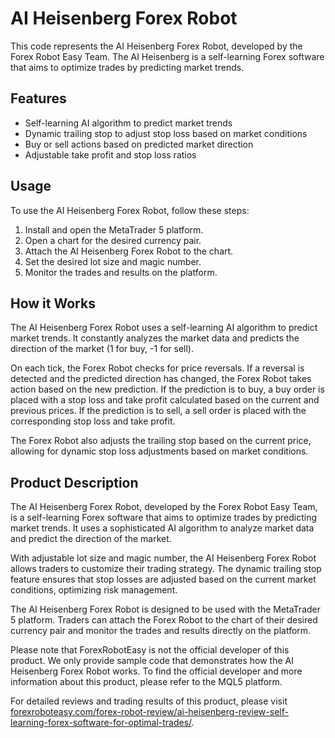 # AI Heisenberg Forex Robot

This code represents the AI Heisenberg Forex Robot, developed by the Forex Robot Easy Team. The AI Heisenberg is a self-learning Forex software that aims to optimize trades by predicting market trends.

## Features

- Self-learning AI algorithm to predict market trends
- Dynamic trailing stop to adjust stop loss based on market conditions
- Buy or sell actions based on predicted market direction
- Adjustable take profit and stop loss ratios

## Usage

To use the AI Heisenberg Forex Robot, follow these steps:

1. Install and open the MetaTrader 5 platform.
2. Open a chart for the desired currency pair.
3. Attach the AI Heisenberg Forex Robot to the chart.
4. Set the desired lot size and magic number.
5. Monitor the trades and results on the platform.

## How it Works

The AI Heisenberg Forex Robot uses a self-learning AI algorithm to predict market trends. It constantly analyzes the market data and predicts the direction of the market (1 for buy, -1 for sell). 

On each tick, the Forex Robot checks for price reversals. If a reversal is detected and the predicted direction has changed, the Forex Robot takes action based on the new prediction. If the prediction is to buy, a buy order is placed with a stop loss and take profit calculated based on the current and previous prices. If the prediction is to sell, a sell order is placed with the corresponding stop loss and take profit.

The Forex Robot also adjusts the trailing stop based on the current price, allowing for dynamic stop loss adjustments based on market conditions.

## Product Description

The AI Heisenberg Forex Robot, developed by the Forex Robot Easy Team, is a self-learning Forex software that aims to optimize trades by predicting market trends. It uses a sophisticated AI algorithm to analyze market data and predict the direction of the market.

With adjustable lot size and magic number, the AI Heisenberg Forex Robot allows traders to customize their trading strategy. The dynamic trailing stop feature ensures that stop losses are adjusted based on the current market conditions, optimizing risk management.

The AI Heisenberg Forex Robot is designed to be used with the MetaTrader 5 platform. Traders can attach the Forex Robot to the chart of their desired currency pair and monitor the trades and results directly on the platform.

Please note that ForexRobotEasy is not the official developer of this product. We only provide sample code that demonstrates how the AI Heisenberg Forex Robot works. To find the official developer and more information about this product, please refer to the MQL5 platform.

For detailed reviews and trading results of this product, please visit [forexroboteasy.com/forex-robot-review/ai-heisenberg-review-self-learning-forex-software-for-optimal-trades/](https://forexroboteasy.com/forex-robot-review/ai-heisenberg-review-self-learning-forex-software-for-optimal-trades/).
